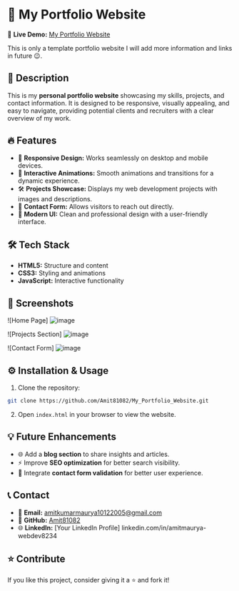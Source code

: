 # 🚀 My Portfolio Website

🔗 **Live Demo:** [My Portfolio Website](https://amit81082.github.io/My_Portfolio_Website)

This is only a template portfolio website I will add more information and links in future 😉.

## 📌 Description
This is my **personal portfolio website** showcasing my skills, projects, and contact information. It is designed to be responsive, visually appealing, and easy to navigate, providing potential clients and recruiters with a clear overview of my work.

## 🔥 Features
- 🎯 **Responsive Design:** Works seamlessly on desktop and mobile devices.
- 🌟 **Interactive Animations:** Smooth animations and transitions for a dynamic experience.
- 🛠️ **Projects Showcase:** Displays my web development projects with images and descriptions.
- 📱 **Contact Form:** Allows visitors to reach out directly.
- 🎨 **Modern UI:** Clean and professional design with a user-friendly interface.

## 🛠️ Tech Stack
- **HTML5:** Structure and content
- **CSS3:** Styling and animations
- **JavaScript:** Interactive functionality

## 📸 Screenshots
![Home Page]  ![image](https://github.com/user-attachments/assets/44a522ce-cba5-43db-b350-ada7c98a5e89)

![Projects Section] ![image](https://github.com/user-attachments/assets/283d96ca-a901-4f42-8372-42a97fc153a2)

![Contact Form]  ![image](https://github.com/user-attachments/assets/483162b6-bba1-4ee4-b7af-a96ecc67447c)


## ⚙️ Installation & Usage
1. Clone the repository:
```bash
git clone https://github.com/Amit81082/My_Portfolio_Website.git
```
2. Open `index.html` in your browser to view the website.

## 💡 Future Enhancements
- 🌐 Add a **blog section** to share insights and articles.
- ⚡ Improve **SEO optimization** for better search visibility.
- 🎯 Integrate **contact form validation** for better user experience.

## 📞 Contact
- 📧 **Email:** amitkumarmaurya10122005@gmail.com 
- 💼 **GitHub:** [Amit81082](https://github.com/Amit81082)
- 🌐 **LinkedIn:** [Your LinkedIn Profile] linkedin.com/in/amitmaurya-webdev8234

## ⭐ Contribute
If you like this project, consider giving it a ⭐ and fork it!

